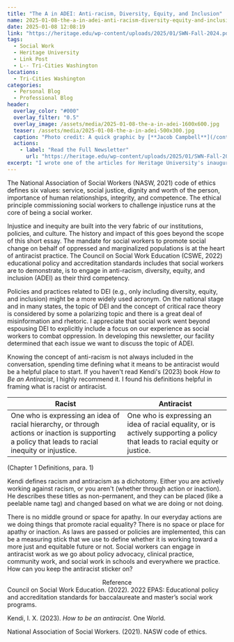 ```yaml
---
title: "The A in ADEI: Anti-racism, Diversity, Equity, and Inclusion"
name: 2025-01-08-the-a-in-adei-anti-racism-diversity-equity-and-inclusion.md
date: 2025-01-08 12:08:19
link: "https://heritage.edu/wp-content/uploads/2025/01/SWN-Fall-2024.pdf"
tags:
  - Social Work
  - Heritage University
  - Link Post
  - L-- Tri-Cities Washington
locations: 
  - Tri-Cities Washington
categories:
  - Personal Blog
  - Professional Blog
header:
  overlay_color: "#000"
  overlay_filter: "0.5"
  overlay_image: /assets/media/2025-01-08-the-a-in-adei-1600x600.jpg
  teaser: /assets/media/2025-01-08-the-a-in-adei-500x300.jpg
  caption: "Photo credit: A quick graphic by [**Jacob Campbell**](/contact)."
  actions:
    - label: "Read the Full Newsletter"
      url: "https://heritage.edu/wp-content/uploads/2025/01/SWN-Fall-2024.pdf"
excerpt: "I wrote one of the articles for Heritage University's inaugural newsletter for coming out for Fall 2024. You should look at the whole issue, as there is a some warm messages, we highlight a faculty, student, and practicum supervisor and more."
---
```


The National Association of Social Workers (NASW, 2021) code of ethics defines six values: service, social justice, dignity and worth of the person, importance of human relationships, integrity, and competence. The ethical principle commissioning social workers to challenge injustice runs at the core of being a social worker. 

Injustice and inequity are built into the very fabric of our institutions,  policies, and culture. The history and impact of this goes beyond the scope of this short essay. The mandate for social workers to promote social change on behalf of oppressed and marginalized populations is at the heart of antiracist practice. The Council on Social Work Education (CSWE, 2022) educational policy and accreditation standards includes that social workers are to demonstrate, is to engage in anti-racism, diversity, equity, and inclusion (ADEI) as their third competency.

Policies and practices related to DEI (e.g.,  only including diversity, equity, and inclusion) might be a more widely used acronym. On the national stage and in many states, the topic of DEI and the concept of critical race theory is considered by some a polarizing topic and there is a great deal of misinformation and rhetoric. I appreciate that social work went beyond espousing DEI to explicitly include a focus on our experience as social workers to combat oppression. In developing this newsletter, our facility determined that each issue we want to discuss the topic of ADEI. 

Knowing the concept of anti-racism is not always included in the conversation, spending time defining what it means to be antiracist would be a helpful place to start. If you haven't read Kendi's (2023) book _How to Be an Antiracist_, I highly recommend it. I found his definitions helpful in framing what is racist or antiracist.

| Racist                                                                                                                                               | Antiracist                                                                                                                   |
| ---------------------------------------------------------------------------------------------------------------------------------------------------- | ---------------------------------------------------------------------------------------------------------------------------- |
| One who is expressing an idea of racial hierarchy, or through actions or inaction is supporting a policy that leads to racial inequity or injustice. | One who is expressing an idea of racial equality, or is actively supporting a policy that leads to racial equity or justice. |

(Chapter 1 Definitions, para. 1)

Kendi defines racism and antiracism as a dichotomy. Either you are actively working against racism, or you aren't (whether through action or inaction). He describes these titles as non-permanent, and they can be placed (like a peelable name tag) and changed based on what we are doing or not doing.

There is no middle ground or space for apathy. In our everyday actions are we doing things that promote racial equality? There is no space or place for apathy or inaction. As laws are passed or policies are implemented, this can be a measuring stick that we use to define whether it is working toward a more just and equitable future or not. Social workers can engage in antiracist work as we go about policy advocacy, clinical practice, community work, and social work in schools and everywhere we practice. How can you keep the antiracist sticker on?

<div style="text-align: center" markdown="1">
Reference
</div>
Council on Social Work Education. (2022). 2022 EPAS: Educational policy and accreditation standards for baccalaureate and master’s social work programs. <https://www.cswe.org/accreditation/policies-process/2022epas/>

Kendi, I. X. (2023). _How to be an antiracist_. One World.

<div style="margin: 0 0 0 2em; text-indent: -2em;" markdown="1">
National Association of Social Workers. (2021). NASW code of ethics. <https://www.socialworkers.org/About/Ethics/Code-of-Ethics/Code-of-Ethics-English>

</div>